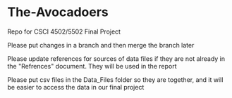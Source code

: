 # The-Avocadoers
Repo for CSCI 4502/5502 Final Project 

Please put changes in a branch and then merge the branch later

Please update references for sources of data files if they are not already in the "Refrences" document. They will be used in the report

Please put csv files in the Data_Files folder so they are together, and it will be easier to access the data in our final project
